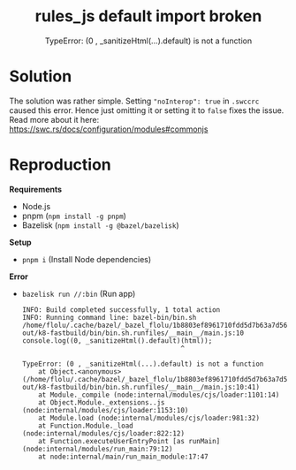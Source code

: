 <div align="center">
  <h1>rules_js default import broken</h1>
  <p>TypeError: (0 , _sanitizeHtml(...).default) is not a function</p>
</div>

# Solution

The solution was rather simple. Setting `"noInterop": true` in `.swccrc` caused this error. Hence just omitting it or setting it to `false` fixes the issue. Read more about it here: https://swc.rs/docs/configuration/modules#commonjs

# Reproduction

**Requirements**

- Node.js
- pnpm (`npm install -g pnpm`)
- Bazelisk (`npm install -g @bazel/bazelisk`)

**Setup**

- `pnpm i` (Install Node dependencies)

**Error**

- `bazelisk run //:bin` (Run app)

  ```
  INFO: Build completed successfully, 1 total action
  INFO: Running command line: bazel-bin/bin.sh
  /home/flolu/.cache/bazel/_bazel_flolu/1b8803ef8961710fdd5d7b63a7d56904/execroot/__main__/bazel-out/k8-fastbuild/bin/bin.sh.runfiles/__main__/main.js:10
  console.log((0, _sanitizeHtml().default)(html));
                                          ^

  TypeError: (0 , _sanitizeHtml(...).default) is not a function
      at Object.<anonymous> (/home/flolu/.cache/bazel/_bazel_flolu/1b8803ef8961710fdd5d7b63a7d56904/execroot/__main__/bazel-out/k8-fastbuild/bin/bin.sh.runfiles/__main__/main.js:10:41)
      at Module._compile (node:internal/modules/cjs/loader:1101:14)
      at Object.Module._extensions..js (node:internal/modules/cjs/loader:1153:10)
      at Module.load (node:internal/modules/cjs/loader:981:32)
      at Function.Module._load (node:internal/modules/cjs/loader:822:12)
      at Function.executeUserEntryPoint [as runMain] (node:internal/modules/run_main:79:12)
      at node:internal/main/run_main_module:17:47
  ```
